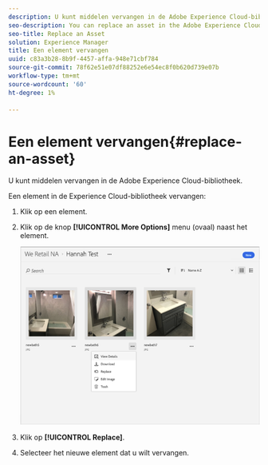 ```yaml
---
description: U kunt middelen vervangen in de Adobe Experience Cloud-bibliotheek.
seo-description: You can replace an asset in the Adobe Experience Cloud Library.
seo-title: Replace an Asset
solution: Experience Manager
title: Een element vervangen
uuid: c83a3b28-8b9f-4457-affa-948e71cbf784
source-git-commit: 78f62e51e07df88252e6e54ec8f0b620d739e07b
workflow-type: tm+mt
source-wordcount: '60'
ht-degree: 1%

---
```



# Een element vervangen{#replace-an-asset}

U kunt middelen vervangen in de Adobe Experience Cloud-bibliotheek.

Een element in de Experience Cloud-bibliotheek vervangen:

1. Klik op een element.
1. Klik op de knop **[!UICONTROL More Options]** menu (ovaal) naast het element.

   ![](assets/library_asset_options.png)

1. Klik op **[!UICONTROL Replace]**.
1. Selecteer het nieuwe element dat u wilt vervangen.

